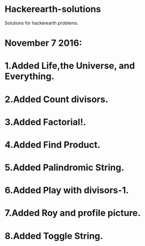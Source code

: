 # Hackerearth-solutions
Solutions for hackerearth problems.
# November 7 2016:
# 1.Added Life,the Universe, and Everything.
# 2.Added Count divisors.
# 3.Added Factorial!.
# 4.Added Find Product.
# 5.Added Palindromic String.
# 6.Added Play with divisors-1.
# 7.Added Roy and profile picture.
# 8.Added Toggle String.
